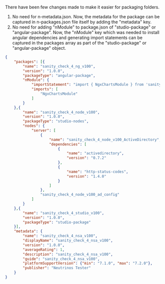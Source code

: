 There have been few changes made to make it easier for packaging folders.
1. No need for n-metadata.json. Now, the metadata for the package can be captured in n-packages.json file itself by adding the "metadata" key.
2. No need for adding "nModule" to package.json of "studio-package" or "angular-package". Now, the "nModule" key which was needed to install angular dependencies and generating import statements can be captured in the packages array as part of the "studio-package" or "angular-package" object.
```JSON
{
    "packages": [{
		"name": "sanity_check_4_ng_v100",
		"version": "1.0.0",
		"packageType": "angular-package",
		"nModule": {
			"importStatement": "import { NgxChartsModule } from 'sanity_check_4_ng_v100';",
			"imports": [
				"NgxChartsModule"
			]
		}
	},{
		"name": "sanity_check_4_node_v100",
		"version": "1.0.0",
		"packageType": "studio-nodes",
		"nodes": {
			"server": [
				{
					"name": "sanity_check_4_node_v100_ActiveDirectory",
					"dependencies": [
						{
							"name": "activedirectory",
							"version": "0.7.2"
						},
						{
							"name": "http-status-codes",
							"version": "1.4.0"
						}
					]
				},
				"sanity_check_4_node_v100_ad_config"
			]
		}
	},{
		"name": "sanity_check_4_studio_v100",
		"version": "1.0.0",
		"packageType": "studio-package"
	}],
    "metadata": {
	    "name": "sanity_check_4_nsa_v100",
	    "displayName": "sanity_check_4_nsa_v100",
	    "version": "1.0.0",
	    "averageRating": 1,
	    "description": "sanity_check_4_nsa_v100",
	    "guide": "sanity_check_4_nsa_v100",
	    "platformSupportVersion": {"min": "7.1.0", "max": "7.2.0"},
	    "publisher": "Neutrinos Tester"
    }
}
```